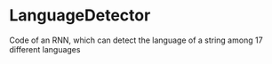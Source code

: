 # LanguageDetector
Code of an RNN, which can detect the language of a string among 17 different languages
